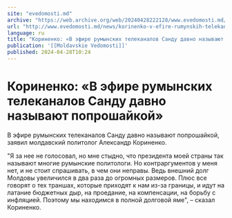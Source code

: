 ```yaml
---
site: "evedomosti.md"
archive: "https://web.archive.org/web/20240428222128/www.evedomosti.md/news/korinenko-v-efire-rumynskih-telekanalov-sandu-davno-nazyvayu"
url: "http://www.evedomosti.md/news/korinenko-v-efire-rumynskih-telekanalov-sandu-davno-nazyvayu"
language: ru
title: "Кориненко: «В эфире румынских телеканалов Санду давно называют попрошайкой»"
publication: '[[Moldavskie Vedomosti]]'
published: 2024-04-28T10:24
---
```


# Кориненко: «В эфире румынских телеканалов Санду давно называют попрошайкой»

В эфире румынских телеканалов Санду давно называют попрошайкой, заявил молдавский политолог Александр Кориненко.

"Я за нее не голосовал, но мне стыдно, что президента моей страны так называют многие румынские политологи. Но контраргументов у меня нет, и не стоит спрашивать, в чем они неправы. Ведь внешний долг Молдовы увеличился в два раза до огромных размеров. Плюс все говорят о тех траншах, которые приходят к нам из-за границы, и идут на латание бюджетных дыр, на проедание, на компенсации, на борьбу с инфляцией. Поэтому мы находимся в полной долговой яме", – сказал Кориненко.
